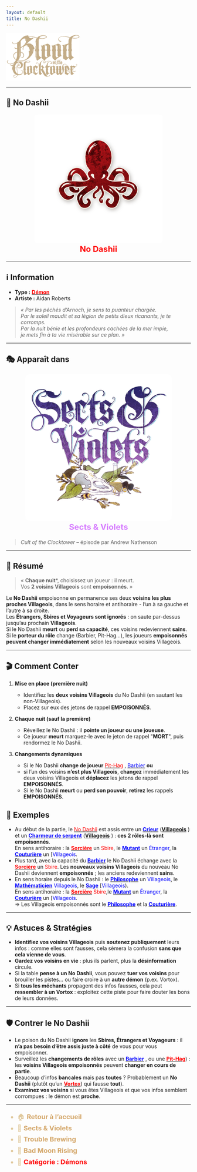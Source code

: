 ```yaml
---
layout: default
title: No Dashii
---
```


<!-- 🔴 Logo en haut à gauche -->
<p align="left">
  <a href="/botc-fr-bambi/">
    <img src="../images/logo.png" alt="Accueil BotC FR" width="200">
  </a>
</p>

---

## 🐙 No Dashii

<!-- 🧩 Image centrée cliquable avec nom centré -->
<div style="text-align:center; margin: 20px 0;">
  <a href="./nodashii.html" style="text-decoration:none;">
    <img src="../images/Icon_nodashii.png" alt="No Dashii" width="350" style="border-radius:8px;">
    <br>
    <span style="color:red; font-weight:bold; font-size:22px;">No Dashii</span>
  </a>
</div>

---

## ℹ️ Information

- **Type :** [<span style="color:red;">**Démon**</span>](../demons.html)  
- **Artiste :** Aidan Roberts  
> *« Par les péchés d’Arnoch, je sens ta puanteur chargée.  
> Par le soleil maudit et sa légion de petits dieux ricanants, je te corromps.  
> Par la nuit bénie et les profondeurs cachées de la mer impie,  
> je mets fin à ta vie misérable sur ce plan. »*

---

## 🎭 Apparaît dans

<div style="text-align:center; margin: 20px 0;">
  <a href="../sv.html" style="text-decoration:none;">
    <img src="../images/Logo_sects_and_violets.png" alt="Sects & Violets" width="400" style="border-radius:12px;">
    <br>
    <span style="color:#d67bff; font-weight:bold; font-size:22px;">Sects & Violets</span>
  </a>
</div>

> *Cult of the Clocktower* – épisode par Andrew Nathenson

---

## 📖 Résumé

> « **Chaque nuit***, choisissez un joueur : il meurt.  
> Vos **2 voisins Villageois** sont **empoisonnés**. »

Le **No Dashii** empoisonne en permanence ses deux **voisins les plus proches Villageois**, dans le sens horaire et antihoraire - l’un à sa gauche et l’autre à sa droite.  
Les **Étrangers, Sbires et Voyageurs sont ignorés** : on saute par-dessus jusqu’au prochain **Villageois**.  
Si le No Dashii **meurt** ou **perd sa capacité**, ces voisins redeviennent **sains**.  
Si le **porteur du rôle** change (Barbier, Pit-Hag…), les joueurs **empoisonnés peuvent changer immédiatement** selon les nouveaux voisins Villageois.

---

## 🎬 Comment Conter

1. **Mise en place (première nuit)**  
   - Identifiez les **deux voisins Villageois** du No Dashii (en sautant les non-Villageois).  
   - Placez sur eux des jetons de rappel **EMPOISONNÉS**.

2. **Chaque nuit (sauf la première)**  
   - Réveillez le No Dashii : il **pointe un joueur ou une joueuse**.  
   - Ce joueur **meurt** marquez-le avec le jeton de rappel "**MORT**", puis rendormez le No Dashii.

3. **Changements dynamiques**  
   - Si le No Dashii **change de joueur** [<span style="color:red;">Pit-Hag</span>](pithag.md) , [<span style="color:blue;">Barbier</span>](barbier.md) **ou** 
   - si l’un des voisins **n’est plus Villageois**, **changez** immédiatement les deux voisins Villageois et **déplacez** les jetons de rappel **EMPOISONNÉS**.  
   - Si le No Dashii **meurt** ou **perd son pouvoir**, **retirez** les rappels **EMPOISONNÉS**.


## 🧾 Exemples

- Au début de la partie, le [<span style="color:red;">No Dashii</span>](nodashii.md) est assis entre un [<span style="color:blue;">**Crieur**</span>](crieur.md) ([<span style="color:bleu;">**Villageois**</span>](../villageois.html) )
  et un  [<span style="color:blue;">**Charmeur de serpent**</span>](charmeurdeserpent.md) ([<span style="color:bleu;">**Villageois**</span>](../villageois.html) ) : **ces 2 rôles-là sont empoisonnés**.  
  En sens antihoraire : la [<span style="color:red;">**Sorcière**</span>](sorciere.md) un <span style="color:red;">Sbire</span>, le [<span style="color:blue;">**Mutant**</span>](mutant.md) un <span style="color:blue;">Étranger</span>,
  la  [<span style="color:blue;">**Couturière**</span>](couturiere.md) un [<span style="color:blue;">Villageois</span>.  
- Plus tard, avec la capacité du [<span style="color:blue;">**Barbier**</span>](barbier.md) le No Dashii échange avec la [<span style="color:red;">**Sorcière**</span>](sorciere.md) un <span style="color:red;">Sbire</span>.
  Les **nouveaux voisins Villageois** du nouveau No Dashii deviennent **empoisonnés** ; les anciens redeviennent **sains**.  
- En sens horaire depuis le No Dashii : le [<span style="color:blue;">**Philosophe**</span>](philosophe.md) un <span style="color:blue;">Villageois</span>, le [<span style="color:blue;">**Mathématicien**</span>](Mathématicien.md) <span style="color:blue;">Villageois</span>, 
  le [<span style="color:blue;">**Sage**</span>](sage.md) [<span style="color:blue;">Villageois</span>).  
  En sens antihoraire : la [<span style="color:red;">**Sorcière**</span>](sorciere.md) <span style="color:red;">Sbire</span>,le  [<span style="color:blue;">**Mutant**</span>](mutant.md) un <span style="color:blue;">Étranger</span>, la [<span style="color:blue;">**Couturière**</span>](couturiere.md) un [<span style="color:blue;">Villageois</span>.   
  ⇒ Les Villageois empoisonnés sont le [<span style="color:blue;">**Philosophe**</span>](philosophe.md) et la [<span style="color:blue;">**Couturière**</span>](couturiere.md).

---

## 💡 Astuces & Stratégies 

- **Identifiez vos voisins Villageois** puis **soutenez publiquement** leurs infos : comme elles sont fausses, cela sèmera la confusion **sans que cela vienne de vous**.  
- **Gardez vos voisins en vie** : plus ils parlent, plus la **désinformation** circule.  
- Si la table **pense à un No Dashii**, vous pouvez **tuer vos voisins** pour brouiller les pistes… ou faire croire à un **autre démon** (p.ex. Vortox).  
- Si **tous les méchants** propagent des infos fausses, cela peut **ressembler à un Vortox** : exploitez cette piste pour faire douter les bons de leurs données.

---

## 🛡️ Contrer le No Dashii

- Le poison du No Dashii **ignore** les **Sbires, Étrangers et Voyageurs** : il **n’a pas besoin d’être assis juste à côté** de vous pour vous empoisonner.  
- Surveillez les **changements de rôles** avec un [<span style="color:blue;">**Barbier**</span>](barbier.md) , ou une [<span style="color:red;">**Pit-Hag**</span>](pithag.md)) : les **voisins Villageois empoisonnés** peuvent **changer en cours de partie**.  
- Beaucoup d’infos **bancales** mais pas **toutes** ? Probablement un **No Dashii** (plutôt qu’un [<span style="color:red;">**Vortox**</span>](vortox.md)) qui fausse **tout**).  
- **Examinez vos voisins** si vous êtes Villageois et que vos infos semblent corrompues : le démon est **proche**.

---

<ul style="color:#e0c99d; font-size:18px; line-height:1.7;">
  <li>🏠 <a href="/botc-fr-bambi/" style="color:#d4a76a; font-weight:bold; text-decoration:none;">Retour à l’accueil</a></li>
  <li>🌸 <a href="../sv.html" style="color:#d4a76a; font-weight:bold; text-decoration:none;">Sects & Violets</a></li>
  <li>🍺 <a href="../trouble_brewing.html" style="color:#d4a76a; font-weight:bold; text-decoration:none;">Trouble Brewing</a></li>
  <li>🌛 <a href="../bmr.html" style="color:#d4a76a; font-weight:bold; text-decoration:none;">Bad Moon Rising</a></li>
  <li>👹 <a href="../demons.html" style="color:red; font-weight:bold; text-decoration:none;">Catégorie : Démons</a></li>
</ul>

